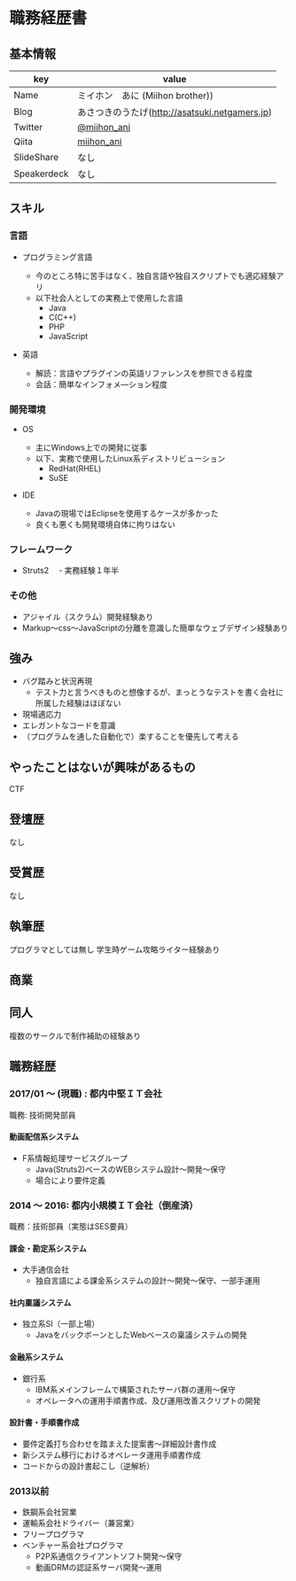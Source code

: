 # 職務経歴書

## 基本情報

|key|value|
|---|-----|
|Name|ミイホン　あに (Miihon brother))|
|Blog|あさつきのうたげ(http://asatsuki.netgamers.jp)|
|Twitter|[@miihon_ani](https://twitter.com/miihon_ani)|
|Qiita|[miihon_ani](https://qiita.com/miihon_ani)|
|SlideShare|なし|
|Speakerdeck|なし|

## スキル

### 言語

- プログラミング言語
  - 今のところ特に苦手はなく、独自言語や独自スクリプトでも適応経験アリ
  - 以下社会人としての実務上で使用した言語
    - Java
    - C(C++)
    - PHP
    - JavaScript

- 英語
  - 解読：言語やプラグインの英語リファレンスを参照できる程度
  - 会話：簡単なインフォメ―ション程度

### 開発環境
- OS 
  - 主にWindows上での開発に従事
  - 以下、実務で使用したLinux系ディストリビューション
    - RedHat(RHEL)
    - SuSE

- IDE
  - Javaの現場ではEclipseを使用するケースが多かった
  - 良くも悪くも開発環境自体に拘りはない

### フレームワーク

- Struts2
　- 実務経験１年半

### その他

- アジャイル（スクラム）開発経験あり
- Markup～css～JavaScriptの分離を意識した簡単なウェブデザイン経験あり

## 強み
- バグ踏みと状況再現
  - テスト力と言うべきものと想像するが、まっとうなテストを書く会社に所属した経験はほぼない
- 現場適応力
- エレガントなコードを意識
- （プログラムを通した自動化で）楽することを優先して考える

## やったことはないが興味があるもの
CTF

## 登壇歴
なし

## 受賞歴
なし

## 執筆歴
プログラマとしては無し
学生時ゲーム攻略ライター経験あり

## 商業

## 同人
複数のサークルで制作補助の経験あり

## 職務経歴

### 2017/01 ～ (現職) : 都内中堅ＩＴ会社

職務: 技術開発部員

#### 動画配信系システム
- F系情報処理サービスグループ
  - Java(Struts2)ベースのWEBシステム設計～開発～保守
  - 場合により要件定義

### 2014 ～ 2016: 都内小規模ＩＴ会社（倒産済）

職務：技術部員（実態はSES要員）

#### 課金・勘定系システム
- 大手通信会社
  - 独自言語による課金系システムの設計～開発～保守、一部手運用

#### 社内稟議システム
- 独立系SI（一部上場）
  - JavaをバックボーンとしたWebベースの稟議システムの開発

#### 金融系システム
- 銀行系
  - IBM系メインフレームで構築されたサーバ群の運用～保守
  - オペレータへの運用手順書作成、及び運用改善スクリプトの開発

#### 設計書・手順書作成
- 要件定義打ち合わせを踏まえた提案書～詳細設計書作成
- 新システム移行におけるオペレータ運用手順書作成
- コードからの設計書起こし（逆解析）

### 2013以前
- 鉄鋼系会社営業
- 運輸系会社ドライバー（兼営業）
- フリープログラマ
- ベンチャー系会社プログラマ
  - P2P系通信クライアントソフト開発～保守
  - 動画DRMの認証系サーバ開発～運用
